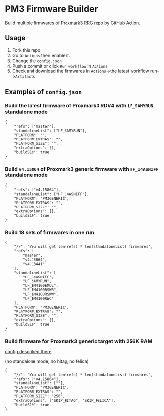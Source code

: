 # PM3 Firmware Builder

Build multiple firmwares of [Proxmark3 RRG repo](https://github.com/RfidResearchGroup/proxmark3) by GitHub Action.  

## Usage
1. Fork this repo
2. Go to `Actions` then enable it.
3. Change the `config.json`
4. Push a commit or click `Run workflow` in `Actions`
5. Check and download the firmwares in `Actions`->the latest workflow run->`Artifacts`

## Examples of `config.json`

### Build the latest firmware of Proxmark3 RDV4 with `LF_SAMYRUN` standalone mode
```
{
    "refs": ["master"],
    "standaloneList": ["LF_SAMYRUN"],
    "PLATFORM": "",
    "PLATFORM_EXTRAS": "",
    "PLATFORM_SIZE": "",
    "extraOptions": [],
    "buildS19": true
}
```

### Build `v4.15864` of Proxmark3 generic firmware with `HF_14ASNIFF` standalone mode
```
{
    "refs": ["v4.15864"],
    "standaloneList": ["HF_14ASNIFF"],
    "PLATFORM": "PM3GENERIC",
    "PLATFORM_EXTRAS": "",
    "PLATFORM_SIZE": "",
    "extraOptions": [],
    "buildS19": true
}
```

### Build 18 sets of firmwares in one run
```
{
    "//": "You will get len(refs) * len(standaloneList) firmwares",
    "refs": [
        "master",
        "v4.15864",
        "v4.13441"
    ],
    "standaloneList": [
        "HF_14ASNIFF",
        "LF_SAMYRUN",
        "LF_EM4100EMUL",
        "LF_EM4100RSWB",
        "LF_EM4100RSWW",
        "LF_EM4100RWC"
    ],
    "PLATFORM": "PM3GENERIC",
    "PLATFORM_EXTRAS": "",
    "PLATFORM_SIZE": "",
    "extraOptions": [],
    "buildS19": true
}
```

### Build firmware for Proxmark3 generic target with 256K RAM
[config described there](https://github.com/RfidResearchGroup/proxmark3/blob/master/doc/md/Use_of_Proxmark/4_Advanced-compilation-parameters.md#256kb-versions)  

(no standalone mode, no hitag, no felica)  
```
{
    "//": "You will get len(refs) * len(standaloneList) firmwares",
    "refs": ["v4.15864"],
    "standaloneList": [""],
    "PLATFORM": "PM3GENERIC",
    "PLATFORM_EXTRAS": "",
    "PLATFORM_SIZE": "256",
    "extraOptions": ["SKIP_HITAG", "SKIP_FELICA"],
    "buildS19": true
}
```